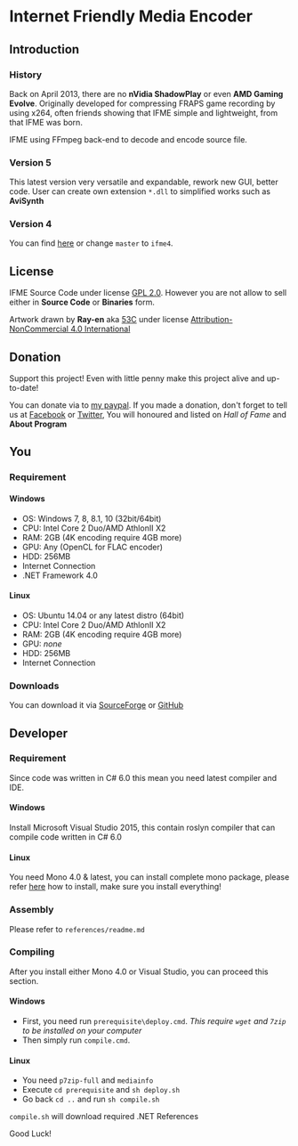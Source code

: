 # Internet Friendly Media Encoder
## Introduction
### History
Back on April 2013, there are no **nVidia ShadowPlay** or even **AMD Gaming Evolve**. Originally developed for compressing FRAPS game recording by using x264, often friends showing that IFME simple and lightweight, from that IFME was born.

IFME using FFmpeg back-end to decode and encode source file.

### Version 5
This latest version very versatile and expandable, rework new GUI, better code. User can create own extension `*.dll` to simplified works such as **AviSynth**

### Version 4
You can find [here](https://github.com/Anime4000/IFME/tree/ifme4) or change `master` to `ifme4`.

## License
IFME Source Code under license [GPL 2.0](http://choosealicense.com/licenses/gpl-2.0/). However you are not allow to sell either in **Source Code** or **Binaries** form.

Artwork drawn by **Ray-en** aka [53C](http://53c.deviantart.com/) under license [Attribution-NonCommercial 4.0 International](http://creativecommons.org/licenses/by-nc/4.0/)

## Donation
Support this project! Even with little penny make this project alive and up-to-date!

You can donate via to [my paypal](https://www.paypal.com/cgi-bin/webscr?cmd=_s-xclick&hosted_button_id=4CKYN7X3DGA7U). If you made a donation, don't forget to tell us at [Facebook](https://www.facebook.com/internetfriendlymediaencoder) or  [Twitter](https://twitter.com/Anime4000), You will honoured and listed on *Hall of Fame* and **About Program**

## You
### Requirement
#### Windows
* OS: Windows 7, 8, 8.1, 10 (32bit/64bit)
* CPU: Intel Core 2 Duo/AMD AthlonII X2
* RAM: 2GB (4K encoding require 4GB more)
* GPU: Any (OpenCL for FLAC encoder)
* HDD: 256MB
* Internet Connection
* .NET Framework 4.0

#### Linux
* OS: Ubuntu 14.04 or any latest distro (64bit)
* CPU: Intel Core 2 Duo/AMD AthlonII X2
* RAM: 2GB (4K encoding require 4GB more)
* GPU: *none*
* HDD: 256MB
* Internet Connection

### Downloads
You can download it via [SourceForge](https://sourceforge.net/projects/ifme/files/latest/download) or [GitHub](https://github.com/Anime4000/IFME/releases/latest)

## Developer
### Requirement
Since code was written in C# 6.0 this mean you need latest compiler and IDE.

#### Windows
Install Microsoft Visual Studio 2015, this contain roslyn compiler that can compile code written in C# 6.0

#### Linux
You need Mono 4.0 & latest, you can install complete mono package, please refer [here](http://www.mono-project.com/download/#download-lin) how to install, make sure you install everything!

### Assembly
Please refer to `references/readme.md`

### Compiling
After you install either Mono 4.0 or Visual Studio, you can proceed this section.

#### Windows
* First, you need run `prerequisite\deploy.cmd`. *This require `wget` and `7zip` to be installed on your computer*
* Then simply run `compile.cmd`.

#### Linux
* You need `p7zip-full` and `mediainfo`
* Execute `cd prerequisite` and `sh deploy.sh`
* Go back `cd ..` and run `sh compile.sh`

`compile.sh` will download required .NET References

Good Luck!